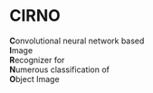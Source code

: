 # CIRNO
**C**onvolutional neural network based  
**I**mage  
**R**ecognizer for      
**N**umerous classification of   
**O**bject Image 
